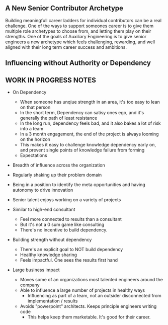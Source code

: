 ## A New Senior Contributor Archetype

Building meaningfull career ladders for individual contributors can be a real challenge. One of the ways to support someones career is to give them multiple role archetypes to choose from, and letting them play on their strengths. One of the goals of Auxiliary Engineering is to give senior engineers a new archetype which feels challenging, rewarding, and well aligned with their long term career success and ambitions.

## Influencing without Authority or Dependency

## WORK IN PROGRESS NOTES
- On Dependency
    - When someone has unqiue strength in an area, it's too easy to lean on that person
    - In the short term, Dependency can satisy ones ego, and it's generally the path of least resistance
    - In the long run, dependency feels bad, and it also bakes a lot of risk into a team
    - In a 3 month engagement, the end of the project is always looming on the horizon
    - This makes it easy to challenge knowledge dependency early on, and prevent single points of knowledge failure from forming
    - Expectations

- Breadth of influence across the organization
- Regularly shaking up their problem domain
- Being in a position to identify the meta opportunities and having autonomy to drive innovation

- Senior talent enjoys working on a variety of projects
- Similar to high-end consultant
    - Feel more connected to results than a consultant
    - But it's not a 0 sum game like consulting
    - There's no incentive to build dependency.
- Building strength without dependency
    - There's an explicit goal to NOT build dependency
    - Healthy knowledge sharing
    - Feels impactful. One sees the results first hand
- Large business impact
    - Moves some of an organizations most talented engineers around the company
    - Able to influence a large number of projects in healthy ways
        - Influencing as part of a team, not an outsider disconnected from implementation / results
    - Avoids "powerpoint" architects. Keeps principle engineers writing code
        - This helps keep them marketable. It's good for their career.